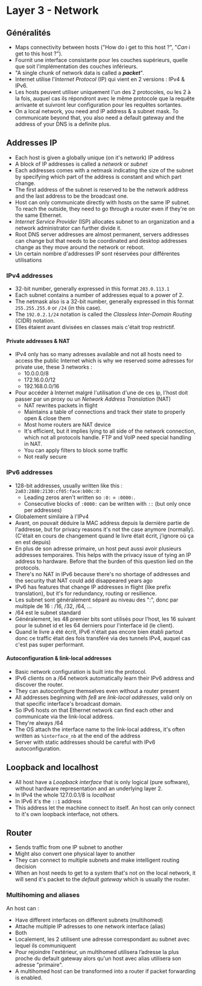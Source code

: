 # Layer 3 - Network

## Généralités

* Maps connectivity between hosts \("How do i get to this host ?", "_Can_ i get to this host ?"\).
* Fournit une interface consistante pour les couches supérieurs, quelle que soit l'implémentation des couches inférieurs.
* "A single chunk of network data is called a _**packet**_".
* Internet utilise l'_Internet Protocol_ \(IP\) qui vient en 2 versions : IPv4 & IPv6.
* Les hosts peuvent utiliser uniquement l'un des 2 protocoles, ou les 2 à la fois, auquel cas ils répondront avec le même protocole que la requête arrivante et suivront leur configuration pour les requêtes sortantes.
* On a local network, you need and IP address & a subnet mask. To communicate beyond that, you also need a default gateway and the address of your DNS is a definite plus.

## Addresses IP

* Each host is given a globally unique \(on it's network\) IP address
* A block of IP addresses is called a _network_ or _subnet_
* Each addresses comes with a netmask indicating the size of the subnet by specifying which part of the address is constant and which part change.
* The first address of the subnet is reserved to be the network address and the last address to be the broadcast one.
* Host can only communicate directly with hosts on the same IP subnet. To reach the outside, they need to go through a router even if they're on the same Ethernet.
* _Internet Service Provider_ \(ISP\) allocates subnet to an organization and a network administrator can further divide it.
* Root DNS server addresses are almost permanent, servers addresses can change but that needs to be coordinated and desktop addresses change as they move around the network or reboot.
* Un certain nombre d'addresses IP sont réservées pour différentes utilisations

### IPv4 addresses

* 32-bit number, generally expressed in this format `203.0.113.1`
* Each subnet contains a number of addresses equal to a power of 2.
* The netmask also is a 32-bit number, generally expressed in this format `255.255.255.0` or `/24` \(in this case\).
* The `192.0.2.1/24` notation is called the _Classless Inter-Domain Routing_ \(CIDR\) notation.
* Elles étaient avant divisées en classes mais c'était trop restrictif.

#### Private addresses & NAT

* IPv4 only has so many adresses available and not all hosts need to access the public Internet which is why we reserved some adresses for private use, these 3 networks :
  * 10.0.0.0/8
  * 172.16.0.0/12
  * 192.168.0.0/16
* Pour accéder à Internet malgré l'utilisation d'une de ces ip, l'host doit passer par un proxy ou un _Network Address Translation_ \(NAT\)
  * NAT rewrites packets in flight
  * Maintains a table of connections and track their state to properly open & close them
  * Most home routers are NAT device
  * It's efficient, but it implies lying to all side of the network connection, which not all protocols handle. FTP and VoIP need special handling in NAT.
  * You can apply filters to block some traffic
  * Not really secure

### IPv6 addresses

* 128-bit addresses, usually written like this : `2a03:2880:2130:cf05:face:b00c:0:`
  * Leading zeros aren't written so `:0:` = `:0000:`.
  * Consecutive blocks of `:0000:` can be written with `::` \(but only once per addresses\)
* Globalement similaire à l'IPv4
* Avant, on pouvait déduire la MAC address depuis la dernière partie de l'addresse, but for privacy reasons it's not the case anymore \(normally\). \(C'était en cours de changement quand le livre était écrit, j'ignore où ça en est depuis\)
* En plus de son adresse primaire, un host peut aussi avoir plusieurs addresses temporaires. This helps with the privacy issue of tying an IP address to hardware. Before that the burden of this question lied on the protocols.
* There's no NAT in IPv6 because there's no shortage of addresses and the security that NAT could add disappeared years ago
* IPv6 has features that change IP addresses in flight \(like prefix translation\), but it's for redundancy, routing or resilience.
* Les subnet sont généralement séparé au niveau des ":", donc par multiple de 16 : /16, /32, /64, ...
* /64 est le subnet standard
* Généralement, les 48 premier bits sont utilisés pour l'host, les 16 suivant pour le subnet id et les 64 derniers pour l'interface id \(le client\).
* Quand le livre a été écrit, IPv6 n'était pas encore bien établi partout donc ce traffic était des fois transféré via des tunnels IPv4, auquel cas c'est pas super performant.

#### Autoconfiguration & link-local addresses

* Basic network configuration is built into the protocol.
* IPv6 clients on a /64 network automatically learn their IPv6 address and discover the router.
* They can autoconfigure themselves even without a router present
* All addresses beginning with _fe8_ are _link-local addresses_, valid only on that specific interface's broadcast domain.
* So IPv6 hosts on that Ethernet network can find each other and communicate via the link-local address. 
* They're always /64
* The OS attach the interface name to the link-local address, it's often written as `%interface_nb` at the end of the address
* Server with static addresses should be careful with IPv6 autoconfiguration.

## Loopback and localhost

* All host have a _Loopback interface_ that is only logical \(pure software\), without hardware representation and an underlying layer 2.
* In IPv4 the whole 127.0.0.1/8 is _localhost_ 
* In IPv6 it's the `::1` address
* This address let the machine connect to itself. An host can only connect to it's own loopback interface, not others.

## Router

* Sends traffic from one IP subnet to another
* Might also convert one physical layer to another
* They can connect to multiple subnets and make intelligent routing decision
* When an host needs to get to a system that's not on the local network, it will send it's packet to the _default gateway_ which is usually the router.

### Multihoming and aliases

An host can :

* Have different interfaces on different subnets \(multihomed\)
* Attache multiple IP adresses to one network interface \(alias\)
* Both
* Localement, les 2 utilisent une adresse correspondant au subnet avec lequel ils communiquent
* Pour rejoindre l'extérieur, un multihomed utilisera l’adresse la plus proche du default gateway alors qu'un host avec alias utilisera son adresse "primaire".
* A multihomed host can be transformed into a router if packet forwarding is enabled.

